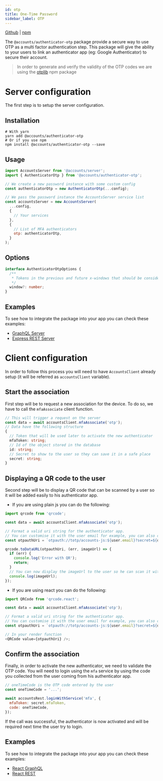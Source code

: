 ```yaml
---
id: otp
title: One-Time Password
sidebar_label: OTP
---
```


[Github](https://github.com/accounts-js/accounts/tree/master/packages/authenticator-otp) |
[npm](https://www.npmjs.com/package/@accounts/authenticator-otp)

The `@accounts/authenticator-otp` package provide a secure way to use OTP as a multi factor authentication step.
This package will give the ability to your users to link an authenticator app (eg: Google Authenticator) to secure their account.

> In order to generate and verify the validity of the OTP codes we are using the [otplib](https://github.com/yeojz/otplib) npm package

# Server configuration

The first step is to setup the server configuration.

## Installation

```
# With yarn
yarn add @accounts/authenticator-otp
# Or if you use npm
npm install @accounts/authenticator-otp --save
```

## Usage

```javascript
import AccountsServer from '@accounts/server';
import { AuthenticatorOtp } from '@accounts/authenticator-otp';

// We create a new password instance with some custom config
const authenticatorOtp = new AuthenticatorOtp(...config);

// We pass the password instance the AccountsServer service list
const accountsServer = new AccountsServer(
  ...config,
  {
    // Your services
  },
  {
    // List of MFA authenticators
    otp: authenticatorOtp,
  }
);
```

## Options

```typescript
interface AuthenticatorOtpOptions {
  /**
   * Tokens in the previous and future x-windows that should be considered valid.
   */
  window?: number;
}
```

## Examples

To see how to integrate the package into your app you can check these examples:

- [GraphQL Server](https://github.com/accounts-js/accounts/tree/master/examples/graphql-server-typescript)
- [Express REST Server](https://github.com/accounts-js/accounts/tree/master/examples/rest-express-typescript)

# Client configuration

In order to follow this process you will need to have `AccountsClient` already setup (it will be referred as `accountsClient` variable).

## Start the association

First step will be to request a new association for the device. To do so, we have to call the `mfaAssociate` client function.

```typescript
// This will trigger a request on the server
const data = await accountsClient.mfaAssociate('otp');
// Data have the following structure
{
  // Token that will be used later to activate the new authenticator
  mfaToken: string;
  // Id of the object stored in the database
  id: string;
  // Secret to show to the user so they can save it in a safe place
  secret: string;
}
```

## Displaying a QR code to the user

Second step will be to display a QR code that can be scanned by a user so it will be added easily to his authenticator app.

- If you are using plain js you can do the following:

```javascript
import qrcode from 'qrcode';

const data = await accountsClient.mfaAssociate('otp');

// Format a valid uri string for the authenticator app.
// You can customise it with the user email for example, you can also change the issue.
const otpauthUri = `otpauth://totp/accounts-js:${user.email}?secret=${data.secret}&issuer=accounts-js`;

qrcode.toDataURL(otpauthUri, (err, imageUrl) => {
  if (err) {
    console.log('Error with QR');
    return;
  }
  // You can now display the imageUrl to the user so he can scan it with his authenticator app
  console.log(imageUrl);
});
```

- If you are using react you can do the following:

```javascript
import QRCode from 'qrcode.react';

const data = await accountsClient.mfaAssociate('otp');

// Format a valid uri string for the authenticator app.
// You can customise it with the user email for example, you can also change the issue.
const otpauthUri = `otpauth://totp/accounts-js:${user.email}?secret=${data.secret}&issuer=accounts-js`;

// In your render function
<QRCode value={otpauthUri} />;
```

## Confirm the association

Finally, in order to activate the new authenticator, we need to validate the OTP code.
You will need to login using the `mfa` service by using the code you collected from the user coming from his authenticator app.

```javascript
// oneTimeCode is the OTP code entered by the user
const oneTimeCode = '...';

await accountsRest.loginWithService('mfa', {
  mfaToken: secret.mfaToken,
  code: oneTimeCode,
});
```

If the call was successful, the authenticator is now activated and will be required next time the user try to login.

## Examples

To see how to integrate the package into your app you can check these examples:

- [React GraphQL](https://github.com/accounts-js/accounts/tree/master/examples/react-graphql-typescript)
- [React REST](https://github.com/accounts-js/accounts/tree/master/examples/react-rest-typescript)
